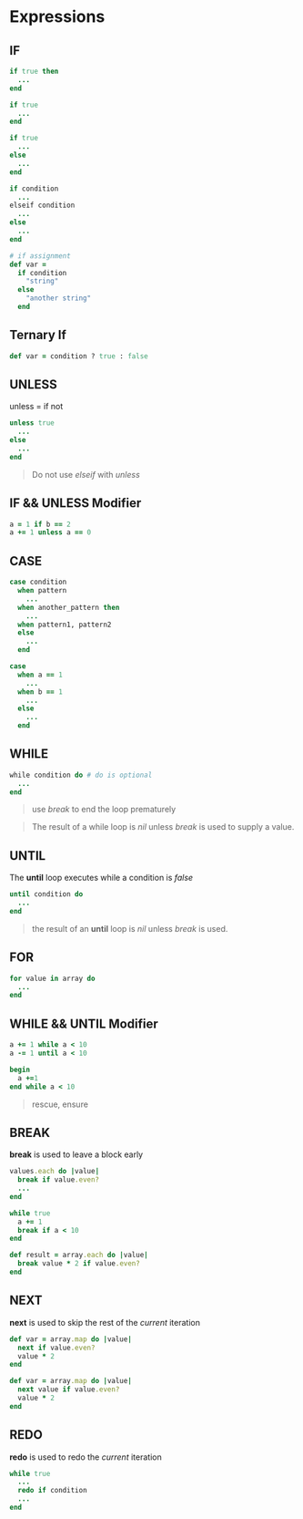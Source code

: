 # Expressions

## IF
```ruby
if true then
  ...
end

if true
  ...
end

if true
  ...
else
  ...
end

if condition
  ...
elseif condition
  ...
else
  ...
end

# if assignment
def var =
  if condition
    "string"
  else
    "another string"
  end

```

## Ternary If
```ruby
def var = condition ? true : false
```

## UNLESS
unless = if not
```ruby
unless true
  ...
else
  ...
end
```
> Do not use *elseif* with *unless*

## IF && UNLESS Modifier
```ruby
a = 1 if b == 2
a += 1 unless a == 0
```

## CASE
```ruby
case condition
  when pattern
    ...
  when another_pattern then
    ...
  when pattern1, pattern2
  else
    ...
  end

case
  when a == 1
    ...
  when b == 1
    ...
  else
    ...
  end
```

## WHILE
```ruby
while condition do # do is optional
  ...
end
```
> use *break* to end the loop prematurely

> The result of a while loop is *nil* unless *break* is used to supply a value.

## UNTIL
The **until** loop executes while a condition is *false*
```ruby
until condition do
  ...
end
```
> the result of an **until** loop is *nil* unless *break* is used.

## FOR
```ruby
for value in array do
  ...
end
```

## WHILE && UNTIL Modifier
```ruby
a += 1 while a < 10
a -= 1 until a < 10

begin
  a +=1
end while a < 10
```
> rescue, ensure

## BREAK
**break** is used to leave a block early
```ruby
values.each do |value|
  break if value.even?
  ...
end

while true
  a += 1
  break if a < 10
end

def result = array.each do |value|
  break value * 2 if value.even?
end
```

## NEXT
**next** is used to skip the rest of the *current* iteration
```ruby
def var = array.map do |value|
  next if value.even?
  value * 2
end

def var = array.map do |value|
  next value if value.even?
  value * 2
end
```

## REDO
**redo** is used to redo the *current* iteration
```ruby
while true
  ...
  redo if condition
  ...
end
```
